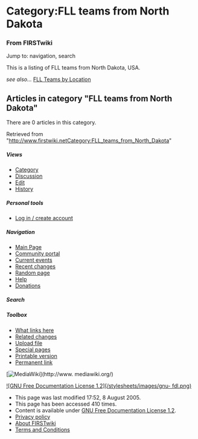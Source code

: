 # Category:FLL teams from North Dakota

### From FIRSTwiki

Jump to: navigation, search

This is a listing of FLL teams from North Dakota, USA.

_see also..._ [FLL Teams by Location](FLL_Teams_by_Location "FLL
Teams by Location" )

  

## Articles in category "FLL teams from North Dakota"

There are 0 articles in this category.

Retrieved from
"<http://www.firstwiki.netCategory:FLL_teams_from_North_Dakota>"

##### Views

  * [Category](Category:FLL_teams_from_North_Dakota)
  * [Discussion](/index.php?title=Category_talk:FLL_teams_from_North_Dakota&action=edit)
  * [Edit](/index.php?title=Category:FLL_teams_from_North_Dakota&action=edit)
  * [History](/index.php?title=Category:FLL_teams_from_North_Dakota&action=history)

##### Personal tools

  * [Log in / create account](/index.php?title=Special:Userlogin&returnto=Category:FLL_teams_from_North_Dakota)

[](Main_Page "Main Page" )

##### Navigation

  * [Main Page](Main_Page)
  * [Community portal](FIRSTwiki:Community_portal)
  * [Current events](Current_events)
  * [Recent changes](Special:Recentchanges)
  * [Random page](Special:Random)
  * [Help](Help:Contents)
  * [Donations](FIRSTwiki:Site_support)

##### Search



##### Toolbox

  * [What links here](Special:Whatlinkshere/Category:FLL_teams_from_North_Dakota)
  * [Related changes](Special:Recentchangeslinked/Category:FLL_teams_from_North_Dakota)
  * [Upload file](Special:Upload)
  * [Special pages](Special:Specialpages)
  * [Printable version](/index.php?title=Category:FLL_teams_from_North_Dakota&printable=yes)
  * [Permanent link](/index.php?title=Category:FLL_teams_from_North_Dakota&oldid=40618)

[![MediaWiki](/skins/common/images/poweredby_mediawiki_88x31.png)](http://www.
mediawiki.org/)

[![GNU Free Documentation License 1.2](/stylesheets/images/gnu-
fdl.png)](http://www.gnu.org/copyleft/fdl.html)

  * This page was last modified 17:52, 8 August 2005.
  * This page has been accessed 410 times.
  * Content is available under [GNU Free Documentation License 1.2](http://www.gnu.org/copyleft/fdl.html "http://www.gnu.org/copyleft/fdl.html" ).
  * [Privacy policy](FIRSTwiki:Privacy_policy "FIRSTwiki:Privacy policy" )
  * [About FIRSTwiki](FIRSTwiki:About "FIRSTwiki:About" )
  * [Terms and Conditions](FIRSTwiki:Terms_and_conditions "FIRSTwiki:Terms and conditions" )

